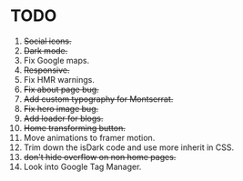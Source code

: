 # TODO

1. ~~Social icons.~~
2. ~~Dark mode.~~
3. Fix Google maps.
4. ~~Responsive.~~
5. Fix HMR warnings.
6. ~~Fix about page bug.~~
7. ~~Add custom typography for Montserrat.~~
8. ~~Fix hero image bug.~~
9. ~~Add loader for blogs.~~
10. ~~Home transforming button.~~
11. Move animations to framer motion.
12. Trim down the isDark code and use more inherit in CSS.
13. ~~don't hide overflow on non home pages.~~
14. Look into Google Tag Manager.
